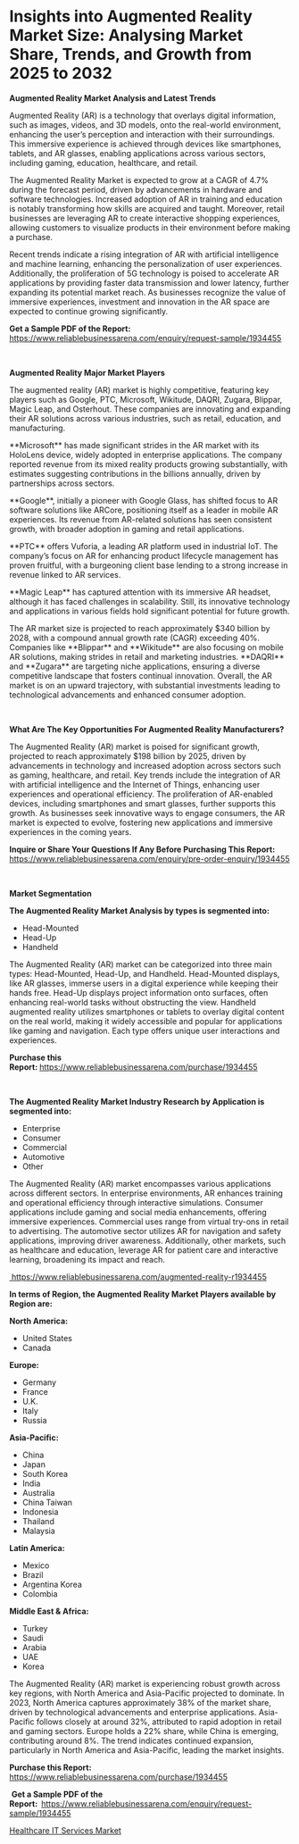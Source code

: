 <p><h1>Insights into Augmented Reality Market Size: Analysing Market Share, Trends, and Growth from 2025 to 2032</h1></p><p><strong>Augmented Reality Market Analysis and Latest Trends</strong></p>
<p><p>Augmented Reality (AR) is a technology that overlays digital information, such as images, videos, and 3D models, onto the real-world environment, enhancing the user’s perception and interaction with their surroundings. This immersive experience is achieved through devices like smartphones, tablets, and AR glasses, enabling applications across various sectors, including gaming, education, healthcare, and retail.</p><p>The Augmented Reality Market is expected to grow at a CAGR of 4.7% during the forecast period, driven by advancements in hardware and software technologies. Increased adoption of AR in training and education is notably transforming how skills are acquired and taught. Moreover, retail businesses are leveraging AR to create interactive shopping experiences, allowing customers to visualize products in their environment before making a purchase.</p><p>Recent trends indicate a rising integration of AR with artificial intelligence and machine learning, enhancing the personalization of user experiences. Additionally, the proliferation of 5G technology is poised to accelerate AR applications by providing faster data transmission and lower latency, further expanding its potential market reach. As businesses recognize the value of immersive experiences, investment and innovation in the AR space are expected to continue growing significantly.</p></p>
<p><strong>Get a Sample PDF of the Report:&nbsp;</strong> <a href="https://www.reliablebusinessarena.com/enquiry/request-sample/1934455?utm_campaign=1902&utm_medium=2&utm_source=Github&utm_content=ia&utm_term=09032025&utm_id=augmented-reality">https://www.reliablebusinessarena.com/enquiry/request-sample/1934455</a></p>
<p>&nbsp;</p>
<p><strong>Augmented Reality Major Market Players</strong></p>
<p><p>The augmented reality (AR) market is highly competitive, featuring key players such as Google, PTC, Microsoft, Wikitude, DAQRI, Zugara, Blippar, Magic Leap, and Osterhout. These companies are innovating and expanding their AR solutions across various industries, such as retail, education, and manufacturing.</p><p>**Microsoft** has made significant strides in the AR market with its HoloLens device, widely adopted in enterprise applications. The company reported revenue from its mixed reality products growing substantially, with estimates suggesting contributions in the billions annually, driven by partnerships across sectors.</p><p>**Google**, initially a pioneer with Google Glass, has shifted focus to AR software solutions like ARCore, positioning itself as a leader in mobile AR experiences. Its revenue from AR-related solutions has seen consistent growth, with broader adoption in gaming and retail applications.</p><p>**PTC** offers Vuforia, a leading AR platform used in industrial IoT. The company’s focus on AR for enhancing product lifecycle management has proven fruitful, with a burgeoning client base lending to a strong increase in revenue linked to AR services.</p><p>**Magic Leap** has captured attention with its immersive AR headset, although it has faced challenges in scalability. Still, its innovative technology and applications in various fields hold significant potential for future growth.</p><p>The AR market size is projected to reach approximately $340 billion by 2028, with a compound annual growth rate (CAGR) exceeding 40%. Companies like **Blippar** and **Wikitude** are also focusing on mobile AR solutions, making strides in retail and marketing industries. **DAQRI** and **Zugara** are targeting niche applications, ensuring a diverse competitive landscape that fosters continual innovation. Overall, the AR market is on an upward trajectory, with substantial investments leading to technological advancements and enhanced consumer adoption.</p></p>
<p>&nbsp;</p>
<p><strong>What Are The Key Opportunities For Augmented Reality Manufacturers?</strong></p>
<p><p>The Augmented Reality (AR) market is poised for significant growth, projected to reach approximately $198 billion by 2025, driven by advancements in technology and increased adoption across sectors such as gaming, healthcare, and retail. Key trends include the integration of AR with artificial intelligence and the Internet of Things, enhancing user experiences and operational efficiency. The proliferation of AR-enabled devices, including smartphones and smart glasses, further supports this growth. As businesses seek innovative ways to engage consumers, the AR market is expected to evolve, fostering new applications and immersive experiences in the coming years.</p></p>
<p><strong>Inquire or Share Your Questions If Any Before Purchasing This Report:</strong> <a href="https://www.reliablebusinessarena.com/enquiry/pre-order-enquiry/1934455?utm_campaign=1902&utm_medium=2&utm_source=Github&utm_content=ia&utm_term=09032025&utm_id=augmented-reality">https://www.reliablebusinessarena.com/enquiry/pre-order-enquiry/1934455</a></p>
<p>&nbsp;</p>
<p><strong>Market Segmentation</strong></p>
<p><strong>The Augmented Reality Market Analysis by types is segmented into:</strong></p>
<p><ul><li>Head-Mounted</li><li>Head-Up</li><li>Handheld</li></ul></p>
<p><p>The Augmented Reality (AR) market can be categorized into three main types: Head-Mounted, Head-Up, and Handheld. Head-Mounted displays, like AR glasses, immerse users in a digital experience while keeping their hands free. Head-Up displays project information onto surfaces, often enhancing real-world tasks without obstructing the view. Handheld augmented reality utilizes smartphones or tablets to overlay digital content on the real world, making it widely accessible and popular for applications like gaming and navigation. Each type offers unique user interactions and experiences.</p></p>
<p><strong>Purchase this Report:&nbsp;</strong><a href="https://www.reliablebusinessarena.com/purchase/1934455?utm_campaign=1902&utm_medium=2&utm_source=Github&utm_content=ia&utm_term=09032025&utm_id=augmented-reality">https://www.reliablebusinessarena.com/purchase/1934455</a></p>
<p>&nbsp;</p>
<p><strong>The Augmented Reality Market Industry Research by Application is segmented into:</strong></p>
<p><ul><li>Enterprise</li><li>Consumer</li><li>Commercial</li><li>Automotive</li><li>Other</li></ul></p>
<p><p>The Augmented Reality (AR) market encompasses various applications across different sectors. In enterprise environments, AR enhances training and operational efficiency through interactive simulations. Consumer applications include gaming and social media enhancements, offering immersive experiences. Commercial uses range from virtual try-ons in retail to advertising. The automotive sector utilizes AR for navigation and safety applications, improving driver awareness. Additionally, other markets, such as healthcare and education, leverage AR for patient care and interactive learning, broadening its impact and reach.</p></p>
<p><a href="https://www.reliablebusinessarena.com/augmented-reality-r1934455?utm_campaign=1902&utm_medium=2&utm_source=Github&utm_content=ia&utm_term=09032025&utm_id=augmented-reality">&nbsp;https://www.reliablebusinessarena.com/augmented-reality-r1934455</a></p>
<p><strong>In terms of Region, the Augmented Reality Market Players available by Region are:</strong></p>
<p>
    <p> <strong> North America: </strong>
        <ul>
            <li>United States</li>
            <li>Canada</li>
        </ul>
        </p> 
    <p> <strong> Europe: </strong>
        <ul>
            <li>Germany</li>
            <li>France</li>
            <li>U.K.</li>
            <li>Italy</li>
            <li>Russia</li>
        </ul>
        </p> 
    <p> <strong> Asia-Pacific: </strong>
        <ul>
            <li>China</li>
            <li>Japan</li>
            <li>South Korea</li>
            <li>India</li>
            <li>Australia</li>
            <li>China Taiwan</li>
            <li>Indonesia</li>
            <li>Thailand</li>
            <li>Malaysia</li>
        </ul>
        </p> 
    <p> <strong> Latin America: </strong>
        <ul>
            <li>Mexico</li>
            <li>Brazil</li>
            <li>Argentina Korea</li>
            <li>Colombia</li>
        </ul>
        </p> 
    <p> <strong> Middle East & Africa: </strong>
        <ul>
            <li>Turkey</li>
            <li>Saudi</li>
            <li>Arabia</li>
            <li>UAE</li>
            <li>Korea</li>
        </ul>
    </p>
    </p>
<p><p>The Augmented Reality (AR) market is experiencing robust growth across key regions, with North America and Asia-Pacific projected to dominate. In 2023, North America captures approximately 38% of the market share, driven by technological advancements and enterprise applications. Asia-Pacific follows closely at around 32%, attributed to rapid adoption in retail and gaming sectors. Europe holds a 22% share, while China is emerging, contributing around 8%. The trend indicates continued expansion, particularly in North America and Asia-Pacific, leading the market insights.</p></p>
<p><strong>Purchase this Report: </strong><a href="https://www.reliablebusinessarena.com/purchase/1934455?utm_campaign=1902&utm_medium=2&utm_source=Github&utm_content=ia&utm_term=09032025&utm_id=augmented-reality">https://www.reliablebusinessarena.com/purchase/1934455</a></p>
<p>&nbsp;<strong>Get a Sample PDF of the Report:&nbsp;&nbsp;</strong><a href="https://www.reliablebusinessarena.com/enquiry/request-sample/1934455?utm_campaign=1902&utm_medium=2&utm_source=Github&utm_content=ia&utm_term=09032025&utm_id=augmented-reality">https://www.reliablebusinessarena.com/enquiry/request-sample/1934455</a></p>
<p><strong></strong></p>
<p><p><a href="https://github.com/rahu1506/Market-Research-Report-List-6/blob/main/healthcare-it-services-market.md?utm_campaign=1902&utm_medium=2&utm_source=Github&utm_content=ia&utm_term=09032025&utm_id=augmented-reality">Healthcare IT Services Market</a></p></p>
